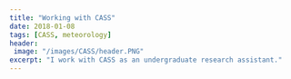 ```yaml
---
title: "Working with CASS"
date: 2018-01-08
tags: [CASS, meteorology]
header:
 image: "/images/CASS/header.PNG"
excerpt: "I work with CASS as an undergraduate research assistant."
---
```

